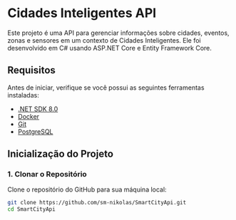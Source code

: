 # Cidades Inteligentes API

Este projeto é uma API para gerenciar informações sobre cidades, eventos, zonas e sensores em um contexto de Cidades Inteligentes. Ele foi desenvolvido em C# usando ASP.NET Core e Entity Framework Core.

## Requisitos

Antes de iniciar, verifique se você possui as seguintes ferramentas instaladas:

- [.NET SDK 8.0](https://dotnet.microsoft.com/download)
- [Docker](https://www.docker.com/get-started)
- [Git](https://git-scm.com/)
- [PostgreSQL](https://www.postgresql.org/download/)

## Inicialização do Projeto

### 1. Clonar o Repositório

Clone o repositório do GitHub para sua máquina local:

```bash
git clone https://github.com/sm-nikolas/SmartCityApi.git
cd SmartCityApi
```
